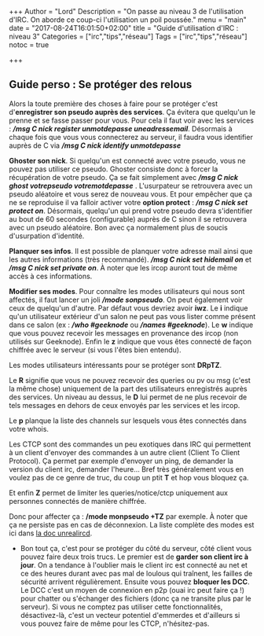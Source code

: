 +++
Author = "Lord"
Description = "On passe au niveau 3 de l'utilisation d'IRC. On aborde ce coup-ci l'utilisation un poil poussée."
menu = "main"
date = "2017-08-24T16:01:50+02:00"
title = "Guide d'utilisation d'IRC : niveau 3"
Categories = ["irc","tips","réseau"]
Tags = ["irc","tips","réseau"]
notoc = true

+++
## Guide perso : Se protéger des relous
Alors la toute première des choses à faire pour se protéger c'est d'**enregistrer son pseudo auprès des services**. Ça évitera que quelqu'un le prenne et se fasse passer pour vous. Pour cela il faut voir avec les services : ***/msg C nick register unmotdepasse uneadressemail***. Désormais à chaque fois que vous vous connecterez au serveur, il faudra vous identifier auprès de C via ***/msg C nick identify unmotdepasse***

**Ghoster son nick**. Si quelqu'un est connecté avec votre pseudo, vous ne pouvez pas utiliser ce pseudo. Ghoster consiste donc à forcer la récupération de votre pseudo. Ça se fait simplement avec ***/msg C nick ghost votrepseudo votremotdepasse*** . L'usurpateur se retrouvera avec un pseudo aléatoire et vous serez de nouveau vous. Et pour empêcher que ça ne se reproduise il va falloir activer votre **option protect** : ***/msg C nick set protect on***. Désormais, quelqu'un qui prend votre pseudo devra s'identifier au bout de 60 secondes (configurable) auprès de C sinon il se retrouvera avec un pseudo aléatoire. Bon avec ça normalement plus de soucis d'usurpation d'identité.

**Planquer ses infos**. Il est possible de planquer votre adresse mail ainsi que les autres informations (très recommandé). ***/msg C nick set hidemail on*** et ***/msg C nick set private on***. À noter que les ircop auront tout de même accès à ces informations.

**Modifier ses modes**. Pour connaître les modes utilisateurs qui nous sont affectés, il faut lancer un joli ***/mode sonpseudo***. On peut également voir ceux de quelqu'un d'autre. Par défaut vous devriez avoir **iwz**. Le **i** indique qu'un utilisateur extérieur d'un salon ne peut pas vous lister comme présent dans ce salon (ex : ***/who #geeknode*** ou ***/names #geeknode***). Le **w** indique que vous pouvez recevoir les messages en provenance des ircop (non utilisés sur Geeknode). Enfin le **z** indique que vous êtes connecté de façon chiffrée avec le serveur (si vous l'êtes bien entendu).

Les modes utilisateurs intéressants pour se protéger sont **DRpTZ**.

Le **R** signifie que vous ne pouvez recevoir des queries ou pv ou msg (c'est la même chose) uniquement de la part des utilisateurs enregistrés auprès des services. Un niveau au dessus, le **D** lui permet de ne plus recevoir de tels messages en dehors de ceux envoyés par les services et les ircop.

Le **p** planque la liste des channels sur lesquels vous êtes connectés dans votre whois.

Les CTCP sont des commandes un peu exotiques dans IRC qui permettent à un client d'envoyer des commandes à un autre client (Client To Client Protocol). Ça permet par exemple d'envoyer un ping, de demander la version du client irc, demander l'heure… Bref très généralement vous en voulez pas de ce genre de truc, du coup un ptit **T** et hop vous bloquez ça.

Et enfin **Z** permet de limiter les queries/notice/ctcp uniquement aux personnes connectés de manière chiffrée.

Donc pour affecter ça : **/mode monpseudo +TZ** par exemple. À noter que ça ne persiste pas en cas de déconnexion. La liste complète des modes est ici dans [la doc unrealircd](https://www.unrealircd.org/docs/User_Modes).

- Bon tout ça, c'est pour se protéger du côté du serveur, côté client vous pouvez faire deux trois trucs. Le premier est de **garder son client irc à jour**. On a tendance à l'oublier mais le client irc est connecté au net et ce des heures durant avec pas mal de loulous qui traînent, les failles de sécurité arrivent régulièrement. Ensuite vous pouvez **bloquer les DCC**. Le DCC c'est un moyen de connexion en p2p (ouai irc peut faire ça !) pour chatter ou s'échanger des fichiers (donc ça ne transite plus par le serveur). Si vous ne comptez pas utiliser cette fonctionnalités, désactivez-là, c'est un vecteur potentiel d'emmerdes et d'ailleurs si vous pouvez faire de même pour les CTCP, n'hésitez-pas.

